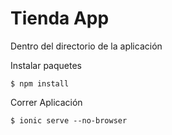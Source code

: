# Tienda App

Dentro del directorio de la aplicación

Instalar paquetes
```
$ npm install
```
Correr Aplicación
```
$ ionic serve --no-browser
```
